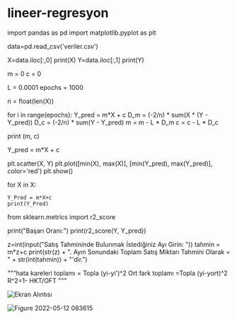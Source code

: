 # lineer-regresyon

import pandas as pd
import matplotlib.pyplot as plt

data=pd.read_csv('veriler.csv')


X=data.iloc[:,0]
print(X)
Y=data.iloc[:,1]
print(Y)

m = 0
c = 0

L = 0.0001
epochs = 1000

n = float(len(X))


for i in range(epochs):
    Y_pred = m*X + c
    D_m = (-2/n) * sum(X * (Y - Y_pred))
    D_c = (-2/n) * sum(Y - Y_pred)
    m = m - L * D_m
    c = c - L * D_c


print (m, c)

Y_pred = m*X + c

plt.scatter(X, Y)
plt.plot([min(X), max(X)], [min(Y_pred), max(Y_pred)], color='red')
plt.show()


for X in X:

    Y_Pred = m*X+c
    print(Y_Pred)


from sklearn.metrics import r2_score

print("Başarı Oranı:")
print(r2_score(Y, Y_pred))

z=int(input("Satış Tahmininde Bulunmak İstediğiniz Ayı Girin: "))
tahmin = m*z+c
print(str(z) + ". Ayın Sonundaki Toplam Satış Miktarı Tahmini Olarak = " + str(int(tahmin)) + "'dir.")

"""hata kareleri toplamı = Topla (yi-yi')^2
Ort fark toplamı =Topla (yi-yort)^2
R^2=1- HKT/OFT """

![Ekran Alıntısı](https://user-images.githubusercontent.com/99281922/168000805-70fd0e15-7d92-4d5f-9a7e-615494eaf0ea.PNG)

![Figure 2022-05-12 083615](https://user-images.githubusercontent.com/99281922/167999207-ef2fab96-bd95-4da8-8020-f0105341ef0f.png)

